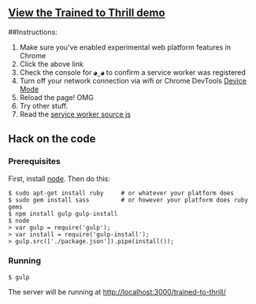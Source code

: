 ## [View the Trained to Thrill demo](https://jakearchibald.github.io/trained-to-thrill/)

##Instructions:

1. Make sure you've enabled experimental web platform features in Chrome
1. Click the above link
1. Check the console for `◕‿◕` to confirm a service worker was registered
1. Turn off your network connection via wifi or Chrome DevTools [Device Mode](https://developer.chrome.com/devtools/docs/device-mode#network-conditions)
1. Reload the page! OMG
1. Try other stuff.
1. Read the [service worker source js](https://github.com/jakearchibald/trained-to-thrill/blob/master/www/static/js-unmin/sw/index.js)

## Hack on the code

### Prerequisites

First, install [node](http://nodejs.org). Then do this:

    $ sudo apt-get install ruby     # or whatever your platform does
    $ sudo gem install sass         # or however your platform does ruby gems
    $ npm install gulp gulp-install
    $ node
    > var gulp = require('gulp');
    > var install = require('gulp-install');
    > gulp.src(['./package.json']).pipe(install());

### Running

    $ gulp

The server will be running at
[http://localhost:3000/trained-to-thrill/](http://localhost:3000/trained-to-thrill/
)
